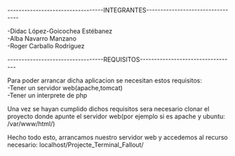 ----------------------------------INTEGRANTES---------------------------------

-Didac López-Goicochea Estébanez<br>
-Alba Navarro Manzano<br>
-Roger Carballo Rodríguez<br>

----------------------------------REQUISITOS----------------------------------

Para poder arrancar dicha aplicacion se necesitan estos requisitos:<br>
-Tener un servidor web(apache,tomcat)<br>
-Tener un interprete de php<br>

Una vez se hayan cumplido dichos requisitos sera necesario clonar el proyecto
donde apunte el servidor web(por ejemplo si es apache y ubuntu: /var/www/html/)

Hecho todo esto, arrancamos nuestro servidor web y accedemos al recurso necesario:
localhost/Projecte_Terminal_Fallout/

